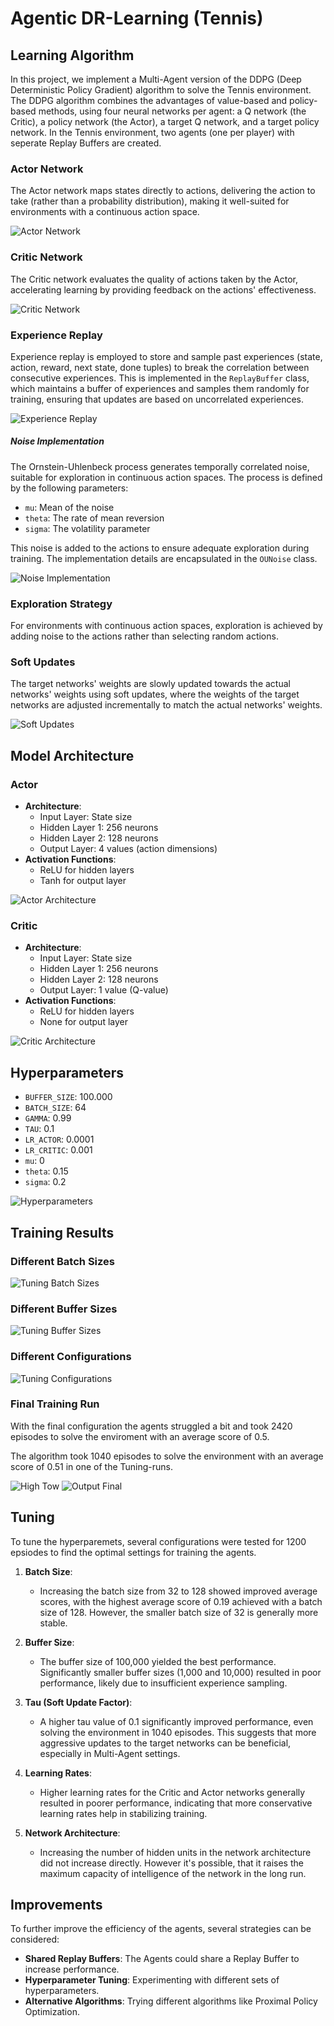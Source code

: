 [//]: # (Image References)

# Agentic DR-Learning (Tennis)

## Learning Algorithm

In this project, we implement a Multi-Agent version of the DDPG (Deep Deterministic Policy Gradient) algorithm to solve the Tennis environment. The DDPG algorithm combines the advantages of value-based and policy-based methods, using four neural networks per agent: a Q network (the Critic), a policy network (the Actor), a target Q network, and a target policy network. In the Tennis environment, two agents (one per player) with seperate Replay Buffers are created.

### Actor Network

The Actor network maps states directly to actions, delivering the action to take (rather than a probability distribution), making it well-suited for environments with a continuous action space.

![Actor Network](/assets/actor_network.png)

### Critic Network

The Critic network evaluates the quality of actions taken by the Actor, accelerating learning by providing feedback on the actions' effectiveness.

![Critic Network](/assets/critic_network.png)

### Experience Replay

Experience replay is employed to store and sample past experiences (state, action, reward, next state, done tuples) to break the correlation between consecutive experiences. This is implemented in the `ReplayBuffer` class, which maintains a buffer of experiences and samples them randomly for training, ensuring that updates are based on uncorrelated experiences.

![Experience Replay](/assets/experience_replay.png)

##### Noise Implementation

The Ornstein-Uhlenbeck process generates temporally correlated noise, suitable for exploration in continuous action spaces. The process is defined by the following parameters:
- `mu`: Mean of the noise
- `theta`: The rate of mean reversion
- `sigma`: The volatility parameter

This noise is added to the actions to ensure adequate exploration during training. The implementation details are encapsulated in the `OUNoise` class.

![Noise Implementation](/assets/noise_implementation.png)

### Exploration Strategy

For environments with continuous action spaces, exploration is achieved by adding noise to the actions rather than selecting random actions.

### Soft Updates

The target networks' weights are slowly updated towards the actual networks' weights using soft updates, where the weights of the target networks are adjusted incrementally to match the actual networks' weights.

![Soft Updates](/assets/soft_updates.png)

## Model Architecture

### Actor

- **Architecture**: 
  - Input Layer: State size
  - Hidden Layer 1: 256 neurons
  - Hidden Layer 2: 128 neurons
  - Output Layer: 4 values (action dimensions)
- **Activation Functions**: 
  - ReLU for hidden layers
  - Tanh for output layer

![Actor Architecture](/assets/actor_architecture.png)

### Critic

- **Architecture**: 
  - Input Layer: State size
  - Hidden Layer 1: 256 neurons
  - Hidden Layer 2: 128 neurons
  - Output Layer: 1 value (Q-value)
- **Activation Functions**: 
  - ReLU for hidden layers
  - None for output layer

![Critic Architecture](/assets/critic_architecture.png)

## Hyperparameters

- `BUFFER_SIZE`: 100.000
- `BATCH_SIZE`: 64
- `GAMMA`: 0.99
- `TAU`: 0.1
- `LR_ACTOR`: 0.0001
- `LR_CRITIC`: 0.001
- `mu`: 0
- `theta`: 0.15
- `sigma`: 0.2

![Hyperparameters](/assets/hyperparameters.png)

## Training Results

### Different Batch Sizes

![Tuning Batch Sizes](/assets/tuning_batch.png)

### Different Buffer Sizes

![Tuning Buffer Sizes](/assets/tuning_buffer.png)

### Different Configurations

![Tuning Configurations](/assets/tuning_results_all.png)

### Final Training Run

With the final configuration the agents struggled a bit and took 2420 episodes to solve the enviroment with an average score of 0.5.

The algorithm took 1040 episodes to solve the environment with an average score of 0.51 in one of the Tuning-runs.

![High Tow](/assets/high_tow.png)
![Output Final](/assets/output_final.png)

## Tuning

To tune the hyperparemets, several configurations were tested for 1200 epsiodes to find the optimal settings for training the agents.

1. **Batch Size**:
   - Increasing the batch size from 32 to 128 showed improved average scores, with the highest average score of 0.19 achieved with a batch size of 128. However, the smaller batch size of 32 is generally more stable.

2. **Buffer Size**:
   - The buffer size of 100,000 yielded the best performance. Significantly smaller buffer sizes (1,000 and 10,000) resulted in poor performance, likely due to insufficient experience sampling.

3. **Tau (Soft Update Factor)**:
   - A higher tau value of 0.1 significantly improved performance, even solving the environment in 1040 episodes. This suggests that more aggressive updates to the target networks can be beneficial, especially in Multi-Agent settings.

4. **Learning Rates**:
   - Higher learning rates for the Critic and Actor networks generally resulted in poorer performance, indicating that more conservative learning rates help in stabilizing training.

5. **Network Architecture**:
   - Increasing the number of hidden units in the network architecture did not increase directly. However it's possible, that it raises the maximum capacity of intelligence of the network in the long run.

## Improvements

To further improve the efficiency of the agents, several strategies can be considered:

- **Shared Replay Buffers**: The Agents could share a Replay Buffer to increase performance.
- **Hyperparameter Tuning**: Experimenting with different sets of hyperparameters.
- **Alternative Algorithms**: Trying different algorithms like Proximal Policy Optimization.

